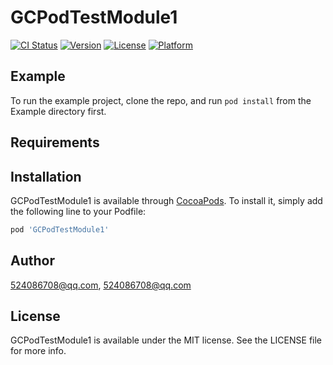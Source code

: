 # GCPodTestModule1

[![CI Status](https://img.shields.io/travis/524086708@qq.com/GCPodTestModule1.svg?style=flat)](https://travis-ci.org/524086708@qq.com/GCPodTestModule1)
[![Version](https://img.shields.io/cocoapods/v/GCPodTestModule1.svg?style=flat)](https://cocoapods.org/pods/GCPodTestModule1)
[![License](https://img.shields.io/cocoapods/l/GCPodTestModule1.svg?style=flat)](https://cocoapods.org/pods/GCPodTestModule1)
[![Platform](https://img.shields.io/cocoapods/p/GCPodTestModule1.svg?style=flat)](https://cocoapods.org/pods/GCPodTestModule1)

## Example

To run the example project, clone the repo, and run `pod install` from the Example directory first.

## Requirements

## Installation

GCPodTestModule1 is available through [CocoaPods](https://cocoapods.org). To install
it, simply add the following line to your Podfile:

```ruby
pod 'GCPodTestModule1'
```

## Author

524086708@qq.com, 524086708@qq.com

## License

GCPodTestModule1 is available under the MIT license. See the LICENSE file for more info.
